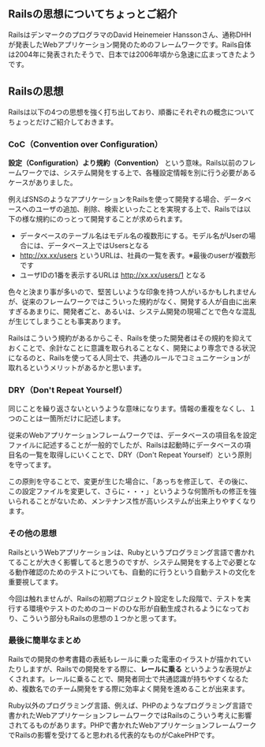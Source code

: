 ## Railsの思想についてちょっとご紹介

RailsはデンマークのプログラマのDavid Heinemeier Hanssonさん、通称DHHが発表したWebアプリケーション開発のためのフレームワークです。Rails自体は2004年に発表されたそうで、日本では2006年頃から急速に広まってきたようです。

## Railsの思想

Railsは以下の4つの思想を強く打ち出しており、順番にそれぞれの概念についてちょっとだけご紹介しておきます。

### CoC（Convention over Configuration）

**設定（Configuration）より規約（Convention）** という意味。Rails以前のフレームワークでは、システム開発をする上で、各種設定情報を別に行う必要があるケースがありました。

例えばSNSのようなアプリケーションをRailsを使って開発する場合、データベースへのユーザの追加、削除、検索といったことを実現する上で、Railsでは以下の様な規約にのっとって開発することが求められます。

- データベースのテーブル名はモデル名の複数形にする。モデル名がUserの場合には、データベース上ではUsersとなる
- http://xx.xx/users というURLは、社員の一覧を表す。※最後のuserが複数形です
- ユーザIDの1番を表示するURLは http://xx.xx/users/1 となる

色々と決まり事が多いので、堅苦しいような印象を持つ人がいるかもしれませんが、従来のフレームワークではこういった規約がなく、開発する人が自由に出来すぎるあまりに、開発者ごと、あるいは、システム開発の現場ごとで色々な混乱が生じてしまうことも事実あります。

Railsはこういう規約があるからこそ、Railsを使った開発者はその規約を抑えておくことで、余計なことに意識を取られることなく、開発により専念できる状況になるのと、Railsを使ってる人同士で、共通のルールでコミュニケーションが取れるというメリットがあるかと思います。

### DRY（Don't Repeat Yourself）

同じことを繰り返さないというような意味になります。情報の重複をなくし、１つのことは一箇所だけに記述します。

従来のWebアプリケーションフレームワークでは、データベースの項目名を設定ファイルに記述することが一般的でしたが、Railsは起動時にデータベースの項目名の一覧を取得しにいくことで、DRY（Don't Repeat Yourself）という原則を守ってます。

この原則を守ることで、変更が生じた場合に、「あっちを修正して、その後に、この設定ファイルを変更して、さらに・・・」というような何箇所もの修正を強いられることがないため、メンテナンス性が高いシステムが出来上りやすくなります。

### その他の思想

RailsというWebアプリケーションは、Rubyというプログラミング言語で書かれてることが大きく影響してると思うのですが、システム開発をする上で必要となる動作確認のためのテストについても、自動的に行うという自動テストの文化を重要視してます。

今回は触れませんが、Railsの初期プロジェクト設定をした段階で、テストを実行する環境やテストのためのコードのひな形が自動生成されるようになっており、こういう部分もRailsの思想の１つかと思ってます。



### 最後に簡単なまとめ

Railsでの開発の参考書籍の表紙もレールに乗った電車のイラストが描かれていたりしますが、Railsでの開発をする際に、**レールに乗る** というような表現がよくされます。レールに乗ることで、開発者同士で共通認識が持ちやすくなるため、複数名でのチーム開発をする際に効率よく開発を進めることが出来ます。

Ruby以外のプログラミング言語、例えば、PHPのようなプログラミング言語で書かれたWebアプリケーションフレームワークではRailsのこういう考えに影響されてるものがあります。PHPで書かれたWebアプリケーションフレームワークでRailsの影響を受けてると思われる代表的なものがCakePHPです。
